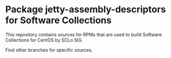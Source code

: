# Package jetty-assembly-descriptors for Software Collections

This repository contains sources for RPMs that are used
to build Software Collections for CentOS by SCLo SIG.

Find other branches for specific sources.
